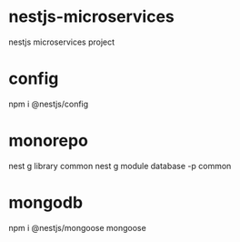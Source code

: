 # nestjs-microservices

nestjs microservices project

# config

npm i @nestjs/config

# monorepo

nest g library common
nest g module database -p common

# mongodb

npm i @nestjs/mongoose mongoose
